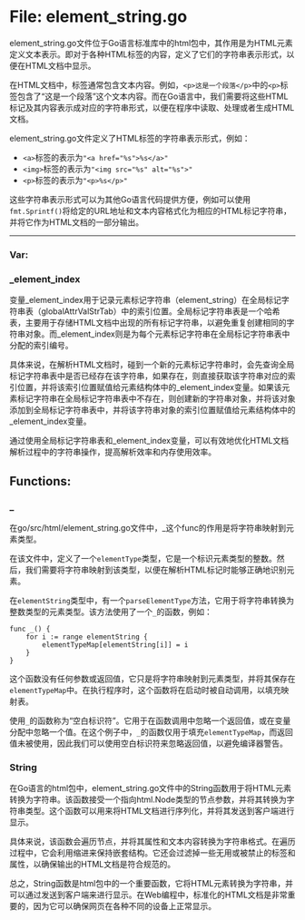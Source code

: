 # File: element_string.go

element_string.go文件位于Go语言标准库中的html包中，其作用是为HTML元素定义文本表示。即对于各种HTML标签的内容，定义了它们的字符串表示形式，以便在HTML文档中显示。

在HTML文档中，标签通常包含文本内容。例如，`<p>这是一个段落</p>`中的`<p>`标签包含了“这是一个段落”这个文本内容。而在Go语言中，我们需要将这些HTML标记及其内容表示成对应的字符串形式，以便在程序中读取、处理或者生成HTML文档。

element_string.go文件定义了HTML标签的字符串表示形式，例如：

- `<a>`标签的表示为`"<a href="%s">%s</a>"`
- `<img>`标签的表示为`"<img src="%s" alt="%s">"`
- `<p>`标签的表示为`"<p>%s</p>"`

这些字符串表示形式可以为其他Go语言代码提供方便，例如可以使用`fmt.Sprintf()`将给定的URL地址和文本内容格式化为相应的HTML标记字符串，并将它作为HTML文档的一部分输出。




---

### Var:

### _element_index

变量_element_index用于记录元素标记字符串（element_string）在全局标记字符串表（globalAttrValStrTab）中的索引位置。全局标记字符串表是一个哈希表，主要用于存储HTML文档中出现的所有标记字符串，以避免重复创建相同的字符串对象。而_element_index则是为每个元素标记字符串在全局标记字符串表中分配的索引编号。

具体来说，在解析HTML文档时，碰到一个新的元素标记字符串时，会先查询全局标记字符串表中是否已经存在该字符串，如果存在，则直接获取该字符串对应的索引位置，并将该索引位置赋值给元素结构体中的_element_index变量。如果该元素标记字符串在全局标记字符串表中不存在，则创建新的字符串对象，并将该对象添加到全局标记字符串表中，并将该字符串对象的索引位置赋值给元素结构体中的_element_index变量。

通过使用全局标记字符串表和_element_index变量，可以有效地优化HTML文档解析过程中的字符串操作，提高解析效率和内存使用效率。



## Functions:

### _

在go/src/html/element_string.go文件中，_这个func的作用是将字符串映射到元素类型。

在该文件中，定义了一个`elementType`类型，它是一个标识元素类型的整数。然后，我们需要将字符串映射到该类型，以便在解析HTML标记时能够正确地识别元素。

在`elementString`类型中，有一个`parseElementType`方法，它用于将字符串转换为整数类型的元素类型。该方法使用了一个`_`的函数，例如：

```
func _() {
    for i := range elementString {
        elementTypeMap[elementString[i]] = i
    }
}
```

这个函数没有任何参数或返回值，它只是将字符串映射到元素类型，并将其保存在`elementTypeMap`中。在执行程序时，这个函数将在启动时被自动调用，以填充映射表。

使用`_`的函数称为“空白标识符”。它用于在函数调用中忽略一个返回值，或在变量分配中忽略一个值。在这个例子中，`_`的函数仅用于填充`elementTypeMap`，而返回值未被使用，因此我们可以使用空白标识符来忽略返回值，以避免编译器警告。



### String

在Go语言的html包中，element_string.go文件中的String函数用于将HTML元素转换为字符串。该函数接受一个指向html.Node类型的节点参数，并将其转换为字符串类型。这个函数可以用来将HTML文档进行序列化，并将其发送到客户端进行显示。

具体来说，该函数会遍历节点，并将其属性和文本内容转换为字符串格式。在遍历过程中，它会利用缩进来保持嵌套结构。它还会过滤掉一些无用或被禁止的标签和属性，以确保输出的HTML文档是符合规范的。

总之，String函数是html包中的一个重要函数，它将HTML元素转换为字符串，并可以通过发送到客户端来进行显示。在Web编程中，标准化的HTML文档是非常重要的，因为它可以确保网页在各种不同的设备上正常显示。



